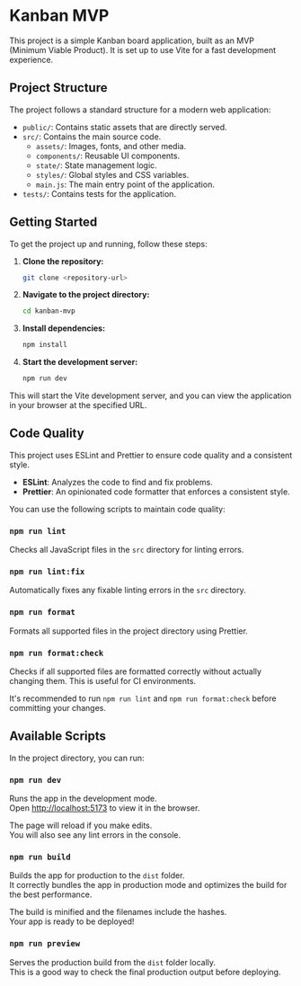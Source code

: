 # Kanban MVP

This project is a simple Kanban board application, built as an MVP (Minimum Viable Product). It is set up to use Vite for a fast development experience.

## Project Structure

The project follows a standard structure for a modern web application:

- `public/`: Contains static assets that are directly served.
- `src/`: Contains the main source code.
  - `assets/`: Images, fonts, and other media.
  - `components/`: Reusable UI components.
  - `state/`: State management logic.
  - `styles/`: Global styles and CSS variables.
  - `main.js`: The main entry point of the application.
- `tests/`: Contains tests for the application.

## Getting Started

To get the project up and running, follow these steps:

1.  **Clone the repository:**

    ```sh
    git clone <repository-url>
    ```

2.  **Navigate to the project directory:**

    ```sh
    cd kanban-mvp
    ```

3.  **Install dependencies:**

    ```sh
    npm install
    ```

4.  **Start the development server:**
    ```sh
    npm run dev
    ```

This will start the Vite development server, and you can view the application in your browser at the specified URL.

## Code Quality

This project uses ESLint and Prettier to ensure code quality and a consistent style.

- **ESLint**: Analyzes the code to find and fix problems.
- **Prettier**: An opinionated code formatter that enforces a consistent style.

You can use the following scripts to maintain code quality:

### `npm run lint`

Checks all JavaScript files in the `src` directory for linting errors.

### `npm run lint:fix`

Automatically fixes any fixable linting errors in the `src` directory.

### `npm run format`

Formats all supported files in the project directory using Prettier.

### `npm run format:check`

Checks if all supported files are formatted correctly without actually changing them. This is useful for CI environments.

It's recommended to run `npm run lint` and `npm run format:check` before committing your changes.

## Available Scripts

In the project directory, you can run:

### `npm run dev`

Runs the app in the development mode.<br>
Open [http://localhost:5173](http://localhost:5173) to view it in the browser.

The page will reload if you make edits.<br>
You will also see any lint errors in the console.

### `npm run build`

Builds the app for production to the `dist` folder.<br>
It correctly bundles the app in production mode and optimizes the build for the best performance.

The build is minified and the filenames include the hashes.<br>
Your app is ready to be deployed!

### `npm run preview`

Serves the production build from the `dist` folder locally.<br>
This is a good way to check the final production output before deploying.
